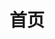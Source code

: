 ---
home : true
title: 首页
heroImage: /whs.ico
head:
  - - meta
    - http-equiv: pragram
      content: no-cache
  - - meta
    - http-equiv: cache-control
      content: no-cache, no-store, must-revalidate
actions:
  - text: 快速上手
    link: /start
    type: primary
  - text: 指南
    link: /guide
    type: secondary
features:
  - title: 💡 WPF
    details: 
  - title: 🛠️ 插件式开发
    details: 
  - title: 📦 多语言支持
    details: 
  - title: ⚡️ 插件热加载
    details: 
  - title: 🔩 mvvm 
    details: 
  - title: 🔑 双工通信
    details: 

footer: MIT Licensed | Copyright © 2021-present Ray Zhang
---